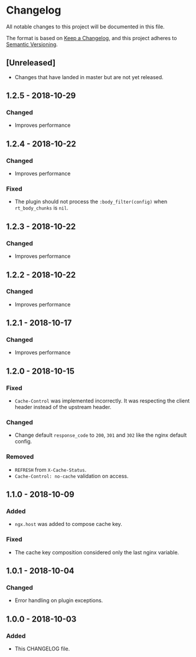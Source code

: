 # Changelog

All notable changes to this project will be documented in this file.

The format is based on [Keep a Changelog](https://keepachangelog.com/en/1.0.0/),
and this project adheres to [Semantic Versioning](https://semver.org/spec/v2.0.0.html).

## [Unreleased]

- Changes that have landed in master but are not yet released.

## 1.2.5 - 2018-10-29
### Changed
- Improves performance

## 1.2.4 - 2018-10-22
### Changed
- Improves performance

### Fixed
- The plugin should not process the `:body_filter(config)` when `rt_body_chunks` is `nil`.

## 1.2.3 - 2018-10-22
### Changed
- Improves performance

## 1.2.2 - 2018-10-22
### Changed
- Improves performance

## 1.2.1 - 2018-10-17
### Changed
- Improves performance

## 1.2.0 - 2018-10-15
### Fixed
- `Cache-Control` was implemented incorrectly. It was respecting the client header instead of the upstream header.

### Changed
- Change default `response_code` to `200`, `301` and `302` like the nginx default config.

### Removed
- `REFRESH` from `X-Cache-Status`.
- `Cache-Control: no-cache` validation on access.

## 1.1.0 - 2018-10-09
### Added
- `ngx.host` was added to compose cache key.

### Fixed
- The cache key composition considered only the last nginx variable.

## 1.0.1 - 2018-10-04
### Changed
- Error handling on plugin exceptions.

## 1.0.0 - 2018-10-03
### Added
- This CHANGELOG file.

[1.1.0]: https://github.com/globocom/kong-plugin-proxy-cache/compare/1.0.1...1.1.0
[1.0.1]: https://github.com/globocom/kong-plugin-proxy-cache/compare/1.0.0...1.0.1
